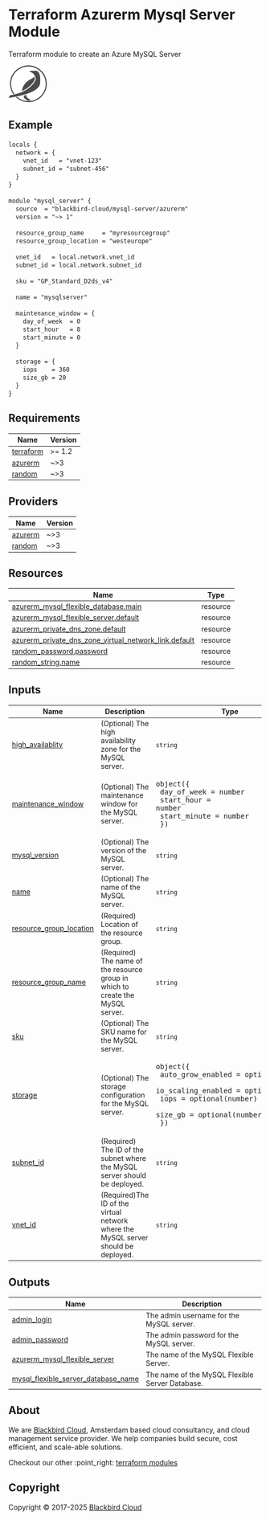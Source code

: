 <!-- BEGIN_TF_DOCS -->
# Terraform Azurerm Mysql Server Module
Terraform module to create an Azure MySQL Server

[![blackbird-logo](https://raw.githubusercontent.com/blackbird-cloud/terraform-module-template/main/.config/logo_simple.png)](https://blackbird.cloud)

## Example
```hcl
locals {
  network = {
    vnet_id   = "vnet-123"
    subnet_id = "subnet-456"
  }
}

module "mysql_server" {
  source  = "blackbird-cloud/mysql-server/azurerm"
  version = "~> 1"

  resource_group_name     = "myresourcegroup"
  resource_group_location = "westeurope"

  vnet_id   = local.network.vnet_id
  subnet_id = local.network.subnet_id

  sku = "GP_Standard_D2ds_v4"

  name = "mysqlserver"

  maintenance_window = {
    day_of_week  = 0
    start_hour   = 8
    start_minute = 0
  }

  storage = {
    iops    = 360
    size_gb = 20
  }
}
```

## Requirements

| Name | Version |
|------|---------|
| <a name="requirement_terraform"></a> [terraform](#requirement\_terraform) | >= 1.2 |
| <a name="requirement_azurerm"></a> [azurerm](#requirement\_azurerm) | ~>3 |
| <a name="requirement_random"></a> [random](#requirement\_random) | ~>3 |

## Providers

| Name | Version |
|------|---------|
| <a name="provider_azurerm"></a> [azurerm](#provider\_azurerm) | ~>3 |
| <a name="provider_random"></a> [random](#provider\_random) | ~>3 |

## Resources

| Name | Type |
|------|------|
| [azurerm_mysql_flexible_database.main](https://registry.terraform.io/providers/hashicorp/azurerm/latest/docs/resources/mysql_flexible_database) | resource |
| [azurerm_mysql_flexible_server.default](https://registry.terraform.io/providers/hashicorp/azurerm/latest/docs/resources/mysql_flexible_server) | resource |
| [azurerm_private_dns_zone.default](https://registry.terraform.io/providers/hashicorp/azurerm/latest/docs/resources/private_dns_zone) | resource |
| [azurerm_private_dns_zone_virtual_network_link.default](https://registry.terraform.io/providers/hashicorp/azurerm/latest/docs/resources/private_dns_zone_virtual_network_link) | resource |
| [random_password.password](https://registry.terraform.io/providers/hashicorp/random/latest/docs/resources/password) | resource |
| [random_string.name](https://registry.terraform.io/providers/hashicorp/random/latest/docs/resources/string) | resource |

## Inputs

| Name | Description | Type | Default | Required |
|------|-------------|------|---------|:--------:|
| <a name="input_high_availablity"></a> [high\_availablity](#input\_high\_availablity) | (Optional) The high availability zone for the MySQL server. | `string` | `"SameZone"` | no |
| <a name="input_maintenance_window"></a> [maintenance\_window](#input\_maintenance\_window) | (Optional) The maintenance window for the MySQL server. | <pre>object({<br/>    day_of_week  = number<br/>    start_hour   = number<br/>    start_minute = number<br/>  })</pre> | <pre>{<br/>  "day_of_week": 0,<br/>  "start_hour": 8,<br/>  "start_minute": 0<br/>}</pre> | no |
| <a name="input_mysql_version"></a> [mysql\_version](#input\_mysql\_version) | (Optional) The version of the MySQL server. | `string` | `"8.0.21"` | no |
| <a name="input_name"></a> [name](#input\_name) | (Optional) The name of the MySQL server. | `string` | `""` | no |
| <a name="input_resource_group_location"></a> [resource\_group\_location](#input\_resource\_group\_location) | (Required) Location of the resource group. | `string` | `"westeurope"` | no |
| <a name="input_resource_group_name"></a> [resource\_group\_name](#input\_resource\_group\_name) | (Required) The name of the resource group in which to create the MySQL server. | `string` | n/a | yes |
| <a name="input_sku"></a> [sku](#input\_sku) | (Optional) The SKU name for the MySQL server. | `string` | `"GP_Standard_D2ds_v4"` | no |
| <a name="input_storage"></a> [storage](#input\_storage) | (Optional) The storage configuration for the MySQL server. | <pre>object({<br/>    auto_grow_enabled  = optional(bool)<br/>    io_scaling_enabled = optional(bool)<br/>    iops               = optional(number)<br/>    size_gb            = optional(number)<br/>  })</pre> | <pre>{<br/>  "auto_grow_enabled": true,<br/>  "io_scaling_enabled": false,<br/>  "iops": 360,<br/>  "size_gb": 20<br/>}</pre> | no |
| <a name="input_subnet_id"></a> [subnet\_id](#input\_subnet\_id) | (Required) The ID of the subnet where the MySQL server should be deployed. | `string` | n/a | yes |
| <a name="input_vnet_id"></a> [vnet\_id](#input\_vnet\_id) | (Required)The ID of the virtual network where the MySQL server should be deployed. | `string` | n/a | yes |

## Outputs

| Name | Description |
|------|-------------|
| <a name="output_admin_login"></a> [admin\_login](#output\_admin\_login) | The admin username for the MySQL server. |
| <a name="output_admin_password"></a> [admin\_password](#output\_admin\_password) | The admin password for the MySQL server. |
| <a name="output_azurerm_mysql_flexible_server"></a> [azurerm\_mysql\_flexible\_server](#output\_azurerm\_mysql\_flexible\_server) | The name of the MySQL Flexible Server. |
| <a name="output_mysql_flexible_server_database_name"></a> [mysql\_flexible\_server\_database\_name](#output\_mysql\_flexible\_server\_database\_name) | The name of the MySQL Flexible Server Database. |

## About

We are [Blackbird Cloud](https://blackbird.cloud), Amsterdam based cloud consultancy, and cloud management service provider. We help companies build secure, cost efficient, and scale-able solutions.

Checkout our other :point\_right: [terraform modules](https://registry.terraform.io/namespaces/blackbird-cloud)

## Copyright

Copyright © 2017-2025 [Blackbird Cloud](https://blackbird.cloud)
<!-- END_TF_DOCS -->